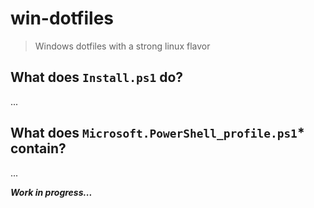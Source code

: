 # win-dotfiles
> Windows dotfiles with a strong linux flavor

## What does `Install.ps1` do?
...

## What does `Microsoft.PowerShell_profile.ps1`* contain?
...

***Work in progress...***